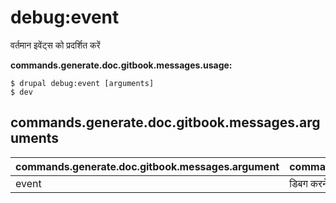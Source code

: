 # debug:event
वर्तमान इवेंट्स को प्रदर्शित करें

**commands.generate.doc.gitbook.messages.usage:**
```
$ drupal debug:event [arguments]
$ dev  
```

## commands.generate.doc.gitbook.messages.arguments
commands.generate.doc.gitbook.messages.argument | commands.generate.doc.gitbook.messages.details
---------|-------------
event | डिबग करने के लिए इवेंट
